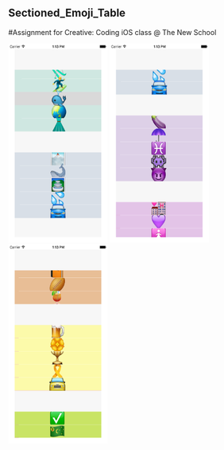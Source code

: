 ## Sectioned_Emoji_Table

#Assignment for Creative: Coding iOS class @ The New School


<img src="/screenshots/teal.png" width="200" height="400"/>
<img src="/screenshots/purple.png" width="200" height="400"/>
<img src="/screenshots/yellow.png" width="200" height="400"/>



